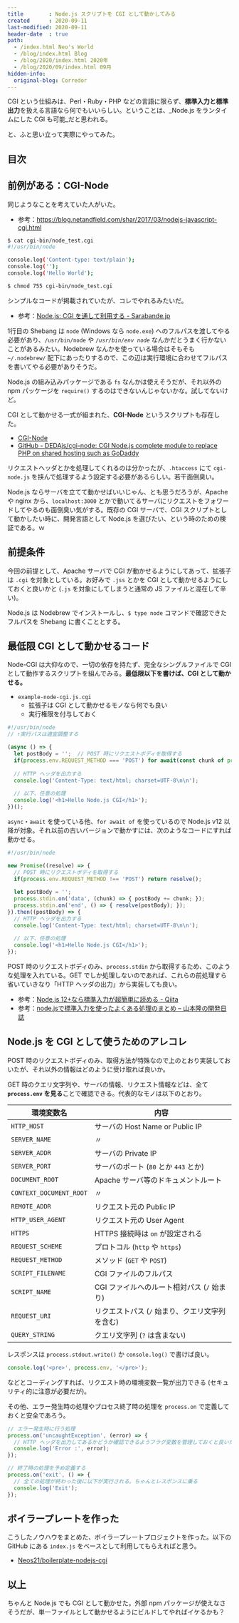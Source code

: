```yaml
---
title        : Node.js スクリプトを CGI として動かしてみる
created      : 2020-09-11
last-modified: 2020-09-11
header-date  : true
path:
  - /index.html Neo's World
  - /blog/index.html Blog
  - /blog/2020/index.html 2020年
  - /blog/2020/09/index.html 09月
hidden-info:
  original-blog: Corredor
---
```


CGI という仕組みは、Perl・Ruby・PHP などの言語に限らず、**標準入力と標準出力**を扱える言語なら何でもいいらしい。ということは、_Node.js をランタイムにした CGI も可能_だと思われる。

と、ふと思い立って実際にやってみた。

## 目次

## 前例がある：CGI-Node

同じようなことを考えていた人がいた。

- 参考：<https://blog.netandfield.com/shar/2017/03/nodejs-javascript-cgi.html>

```bash
$ cat cgi-bin/node_test.cgi
#!/usr/bin/node

console.log('Content-type: text/plain');
console.log('');
console.log('Hello World');

$ chmod 755 cgi-bin/node_test.cgi
```

シンプルなコードが掲載されていたが、コレでやれるみたいだ。

- 参考：[Node.js: CGI を通して利用する - Sarabande.jp](https://blog.sarabande.jp/post/163937909683)

1行目の Shebang は `node` (Windows なら `node.exe`) へのフルパスを渡してやる必要があり、`/usr/bin/node` や _`/usr/bin/env node`_ なんかだとうまく行かないことがあるみたい。Nodebrew なんかを使っている場合はそもそも `~/.nodebrew/` 配下にあったりするので、この辺は実行環境に合わせてフルパスを書いてやる必要がありそうだ。

Node.js の組み込みパッケージである `fs` なんかは使えそうだが、それ以外の npm パッケージを `require()` するのはできないんじゃないかな。試してないけど。

CGI として動かせる一式が組まれた、**CGI-Node** というスクリプトも存在した。

- [CGI-Node](http://www.cgi-node.org/)
- [GitHub - DEDAjs/cgi-node: CGI Node.js complete module to replace PHP on shared hosting such as GoDaddy](https://github.com/DEDAjs/cgi-node)

リクエストヘッダとかを処理してくれるのは分かったが、`.htaccess` にて `cgi-node.js` を挟んで処理するよう設定する必要があるらしい。若干面倒臭い。

Node.js ならサーバを立てて動かせばいいじゃん、とも思うだろうが、Apache や nginx から、`localhost:3000` とかで動いてるサーバにリクエストをフォワードしてやるのも面倒臭い気がする。既存の CGI サーバで、CGI スクリプトとして動かしたい時に、開発言語として Node.js を選びたい、という時のための検証である。ｗ

## 前提条件

今回の前提として、Apache サーバで CGI が動かせるようにしてあって、拡張子は `.cgi` を対象としている。お好みで `.jss` とかを CGI として動かせるようにしておくと良いかと (`.js` を対象にしてしまうと通常の JS ファイルと混在して辛い)。

Node.js は Nodebrew でインストールし、`$ type node` コマンドで確認できたフルパスを Shebang に書くこととする。

## 最低限 CGI として動かせるコード

Node-CGI は大仰なので、一切の依存を持たず、完全なシングルファイルで CGI として動作するスクリプトを組んでみる。**最低限以下を書けば、CGI として動かせる。**

- `example-node-cgi.js.cgi`
  - 拡張子は CGI として動かせるモノなら何でも良い
  - 実行権限を付与しておく

```javascript
#!/usr/bin/node
// ↑実行パスは適宜調整する

(async () => {
  let postBody = '';  // POST 時にリクエストボディを取得する
  if(process.env.REQUEST_METHOD === 'POST') for await(const chunk of process.stdin) postBody += chunk;
  
  // HTTP ヘッダを出力する
  console.log('Content-Type: text/html; charset=UTF-8\n\n');
  
  // 以下、任意の処理
  console.log('<h1>Hello Node.js CGI</h1>');
})();
```

`async`・`await` を使っている他、`for await of` を使っているので Node.js v12 以降が対象。それ以前の古いバージョンで動かすには、次のようなコードにすれば動かせる。

```javascript
#!/usr/bin/node

new Promise((resolve) => {
  // POST 時にリクエストボディを取得する
  if(process.env.REQUEST_METHOD !== 'POST') return resolve();
  
  let postBody = '';
  process.stdin.on('data', (chunk) => { postBody += chunk; });
  process.stdin.on('end', () => { resolve(postBody); });
}).then((postBody) => {
  // HTTP ヘッダを出力する
  console.log('Content-Type: text/html; charset=UTF-8\n\n');
  
  // 以下、任意の処理
  console.log('<h1>Hello Node.js CGI</h1>');
});
```

POST 時のリクエストボディのみ、`process.stdin` から取得するため、このような処理を入れている。GET でしか処理しないのであれば、これらの前処理すら省いていきなり「HTTP ヘッダの出力」から実装しても良い。

- 参考：[Node.js 12+なら標準入力が超簡単に読める - Qiita](https://qiita.com/naokikimura/items/ffcac9ee68c7ca6f2f13)
- 参考：[node.jsで標準入力を使ったよくある処理のまとめ – 山本隆の開発日誌](https://www.gesource.jp/weblog/?p=8289)

## Node.js を CGI として使うためのアレコレ

POST 時のリクエストボディのみ、取得方法が特殊なので上のとおり実装しておいたが、それ以外の情報はどのように受け取れば良いか。

GET 時のクエリ文字列や、サーバの情報、リクエスト情報などは、全て **`process.env` を見る**ことで確認できる。代表的なモノは以下のとおり。

| 環境変数名              | 内容                                            |
|-------------------------|-------------------------------------------------|
| `HTTP_HOST`             | サーバの Host Name or Public IP                 |
| `SERVER_NAME`           | 〃                                              |
| `SERVER_ADDR`           | サーバの Private IP                             |
| `SERVER_PORT`           | サーバのポート (`80` とか `443` とか)           |
| `DOCUMENT_ROOT`         | Apache サーバ等のドキュメントルート             |
| `CONTEXT_DOCUMENT_ROOT` | 〃                                              |
| `REMOTE_ADDR`           | リクエスト元の Public IP                        |
| `HTTP_USER_AGENT`       | リクエスト元の User Agent                       |
| `HTTPS`                 | HTTPS 接続時は `on` が設定される                |
| `REQUEST_SCHEME`        | プロトコル (`http` や `https`)                  |
| `REQUEST_METHOD`        | メソッド (`GET` や `POST`)                      |
| `SCRIPT_FILENAME`       | CGI ファイルのフルパス                          |
| `SCRIPT_NAME`           | CGI ファイルへのルート相対パス (`/` 始まり)     |
| `REQUEST_URI`           | リクエストパス (`/` 始まり、クエリ文字列を含む) |
| `QUERY_STRING`          | クエリ文字列 (`?` は含まない)                   |

レスポンスは `process.stdout.write()` か `console.log()` で書けば良い。

```javascript
console.log('<pre>', process.env, '</pre>');
```

などとコーディングすれば、リクエスト時の環境変数一覧が出力できる (セキュリティ的に注意が必要だが)。

その他、エラー発生時の処理やプロセス終了時の処理を `process.on` で定義しておくと安全であろう。

```javascript
// エラー発生時に行う処理
process.on('uncaughtException', (error) => {
  // HTTP ヘッダを出力してあるかどうか確認できるようフラグ変数を管理しておくと良いだろう
  console.log('Error :', error);
});

// 終了時の処理を予め定義する
process.on('exit', () => {
  // 全ての処理が終わった後に以下が実行される。ちゃんとレスポンスに乗る
  console.log('Exit');
});
```

## ボイラープレートを作った

こうしたノウハウをまとめた、ボイラープレートプロジェクトを作った。以下の GitHub にある `index.js` をベースとして利用してもらえればと思う。

- [Neos21/boilerplate-nodejs-cgi](https://github.com/Neos21/boilerplate-nodejs-cgi)

## 以上

ちゃんと Node.js でも CGI として動かせた。外部 npm パッケージが使えなさそうだが、単一ファイルとして動かせるようにビルドしてやればイケるかも？
